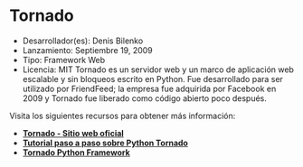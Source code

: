 # Tornado

- Desarrollador(es): Denis Bilenko
- Lanzamiento: Septiembre 19, 2009
- Tipo: Framework Web
- Licencia: MIT
Tornado es un servidor web y un marco de aplicación web escalable y sin bloqueos escrito en Python. Fue desarrollado para ser utilizado por FriendFeed; la empresa fue adquirida por Facebook en 2009 y Tornado fue liberado como código abierto poco después.

Visita los siguientes recursos para obtener más información:

- **[Tornado - Sitio web oficial](https://www.tornadoweb.org/)**
- **[Tutorial paso a paso sobre Python Tornado](https://phrase.com/blog/posts/tornado-web-framework-i18n/)**
- **[Tornado Python Framework](https://www.youtube.com/watch?v=-gJ21qzpieA)**
